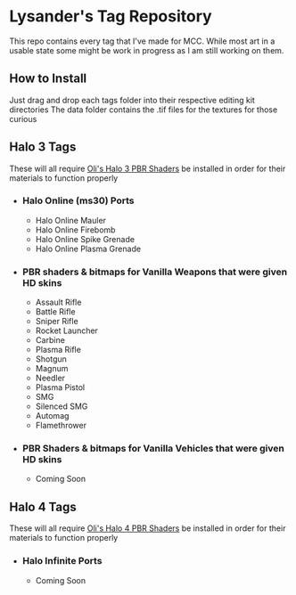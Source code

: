 # **Lysander's Tag Repository**

This repo contains every tag that I've made for MCC. While most art in a usable state some might be work in progress as I am still working on them.

## How to Install

Just drag and drop each tags folder into their respective editing kit directories
The data folder contains the .tif files for the textures for those curious

## **Halo 3 Tags**
These will all require [Oli's Halo 3 PBR Shaders](https://github.com/lolhalolol1/Halo-3-PBR) be installed in order for their materials to function properly

- ### Halo Online (ms30) Ports
  - Halo Online Mauler
  - Halo Online Firebomb
  - Halo Online Spike Grenade
  - Halo Online Plasma Grenade
   
- ### PBR shaders & bitmaps for Vanilla Weapons that were given HD skins
  - Assault Rifle
  - Battle Rifle
  - Sniper Rifle
  - Rocket Launcher
  - Carbine
  - Plasma Rifle
  - Shotgun
  - Magnum
  - Needler
  - Plasma Pistol
  - SMG
  - Silenced SMG
  - Automag
  - Flamethrower
- ### PBR Shaders & bitmaps for Vanilla Vehicles that were given HD skins
  - Coming Soon

## **Halo 4 Tags**
These will all require [Oli's Halo 4 PBR Shaders](https://github.com/lolhalolol1/Halo-4-PBR) be installed in order for their materials to function properly

- ### Halo Infinite Ports
  - Coming Soon
